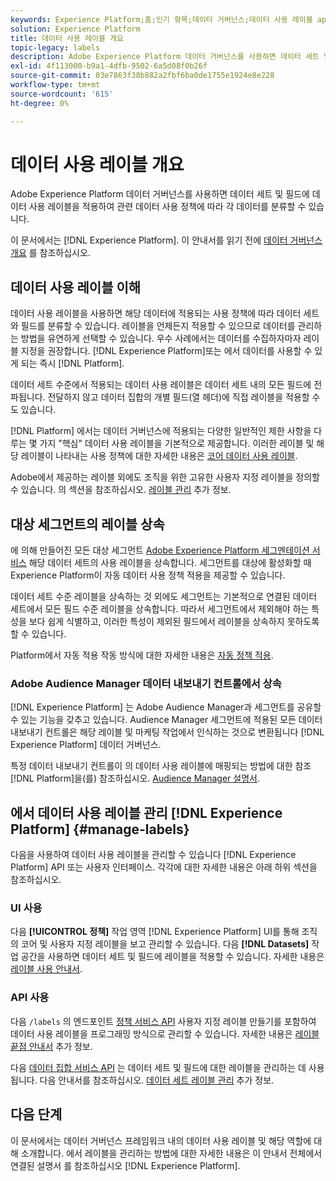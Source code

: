 ```yaml
---
keywords: Experience Platform;홈;인기 항목;데이터 거버넌스;데이터 사용 레이블 api;정책 서비스 api;데이터 사용 레이블 개요
solution: Experience Platform
title: 데이터 사용 레이블 개요
topic-legacy: labels
description: Adobe Experience Platform 데이터 거버넌스를 사용하면 데이터 세트 및 필드에 데이터 사용 레이블을 적용하여 관련 데이터 사용 정책에 따라 각 데이터를 분류할 수 있습니다. 이 문서에서는 Experience Platform의 데이터 사용 레이블에 대한 개요를 제공합니다.
exl-id: 4f113000-b9a1-4dfb-9502-6a5d08f0b26f
source-git-commit: 03e7863f38b882a2fbf6ba0de1755e1924e8e228
workflow-type: tm+mt
source-wordcount: '615'
ht-degree: 0%

---
```


# 데이터 사용 레이블 개요

Adobe Experience Platform 데이터 거버넌스를 사용하면 데이터 세트 및 필드에 데이터 사용 레이블을 적용하여 관련 데이터 사용 정책에 따라 각 데이터를 분류할 수 있습니다.

이 문서에서는 [!DNL Experience Platform]. 이 안내서를 읽기 전에 [데이터 거버넌스 개요](../home.md) 를 참조하십시오.

## 데이터 사용 레이블 이해

데이터 사용 레이블을 사용하면 해당 데이터에 적용되는 사용 정책에 따라 데이터 세트와 필드를 분류할 수 있습니다. 레이블을 언제든지 적용할 수 있으므로 데이터를 관리하는 방법을 유연하게 선택할 수 있습니다. 우수 사례에서는 데이터를 수집하자마자 레이블 지정을 권장합니다. [!DNL Experience Platform]또는 에서 데이터를 사용할 수 있게 되는 즉시 [!DNL Platform].

데이터 세트 수준에서 적용되는 데이터 사용 레이블은 데이터 세트 내의 모든 필드에 전파됩니다. 전달하지 않고 데이터 집합의 개별 필드(열 헤더)에 직접 레이블을 적용할 수도 있습니다.

[!DNL Platform] 에서는 데이터 거버넌스에 적용되는 다양한 일반적인 제한 사항을 다루는 몇 가지 &quot;핵심&quot; 데이터 사용 레이블을 기본적으로 제공합니다. 이러한 레이블 및 해당 레이블이 나타내는 사용 정책에 대한 자세한 내용은 [코어 데이터 사용 레이블](reference.md).

Adobe에서 제공하는 레이블 외에도 조직을 위한 고유한 사용자 지정 레이블을 정의할 수 있습니다. 의 섹션을 참조하십시오. [레이블 관리](#manage-labels) 추가 정보.

## 대상 세그먼트의 레이블 상속

에 의해 만들어진 모든 대상 세그먼트 [Adobe Experience Platform 세그멘테이션 서비스](../../segmentation/home.md) 해당 데이터 세트의 사용 레이블을 상속합니다. 세그먼트를 대상에 활성화할 때 Experience Platform이 자동 데이터 사용 정책 적용을 제공할 수 있습니다.

데이터 세트 수준 레이블을 상속하는 것 외에도 세그먼트는 기본적으로 연결된 데이터 세트에서 모든 필드 수준 레이블을 상속합니다. 따라서 세그먼트에서 제외해야 하는 특성을 보다 쉽게 식별하고, 이러한 특성이 제외된 필드에서 레이블을 상속하지 못하도록 할 수 있습니다.

Platform에서 자동 적용 작동 방식에 대한 자세한 내용은 [자동 정책 적용](../enforcement/auto-enforcement.md).

### Adobe Audience Manager 데이터 내보내기 컨트롤에서 상속

[!DNL Experience Platform] 는 Adobe Audience Manager과 세그먼트를 공유할 수 있는 기능을 갖추고 있습니다. Audience Manager 세그먼트에 적용된 모든 데이터 내보내기 컨트롤은 해당 레이블 및 마케팅 작업에서 인식하는 것으로 변환됩니다 [!DNL Experience Platform] 데이터 거버넌스.

특정 데이터 내보내기 컨트롤이 의 데이터 사용 레이블에 매핑되는 방법에 대한 참조 [!DNL Platform]을(를) 참조하십시오. [Audience Manager 설명서](https://experienceleague.adobe.com/docs/audience-manager/user-guide/implementation-integration-guides/integration-experience-platform/aam-aep-audience-sharing.html#aam-data-export-control-in-aep).

## 에서 데이터 사용 레이블 관리 [!DNL Experience Platform] {#manage-labels}

다음을 사용하여 데이터 사용 레이블을 관리할 수 있습니다 [!DNL Experience Platform] API 또는 사용자 인터페이스. 각각에 대한 자세한 내용은 아래 하위 섹션을 참조하십시오.

### UI 사용

다음 **[!UICONTROL 정책]** 작업 영역 [!DNL Experience Platform] UI를 통해 조직의 코어 및 사용자 지정 레이블을 보고 관리할 수 있습니다. 다음 **[!DNL Datasets]** 작업 공간을 사용하면 데이터 세트 및 필드에 레이블을 적용할 수 있습니다. 자세한 내용은 [레이블 사용 안내서](user-guide.md).

### API 사용

다음 `/labels` 의 엔드포인트 [정책 서비스 API](https://www.adobe.io/experience-platform-apis/references/policy-service/) 사용자 지정 레이블 만들기를 포함하여 데이터 사용 레이블을 프로그래밍 방식으로 관리할 수 있습니다. 자세한 내용은 [레이블 끝점 안내서](../api/labels.md) 추가 정보.

다음 [데이터 집합 서비스 API](https://www.adobe.io/experience-platform-apis/references/dataset-service/) 는 데이터 세트 및 필드에 대한 레이블을 관리하는 데 사용됩니다. 다음 안내서를 참조하십시오. [데이터 세트 레이블 관리](./dataset-api.md) 추가 정보.

## 다음 단계

이 문서에서는 데이터 거버넌스 프레임워크 내의 데이터 사용 레이블 및 해당 역할에 대해 소개합니다. 에서 레이블을 관리하는 방법에 대한 자세한 내용은 이 안내서 전체에서 연결된 설명서 를 참조하십시오 [!DNL Experience Platform].
